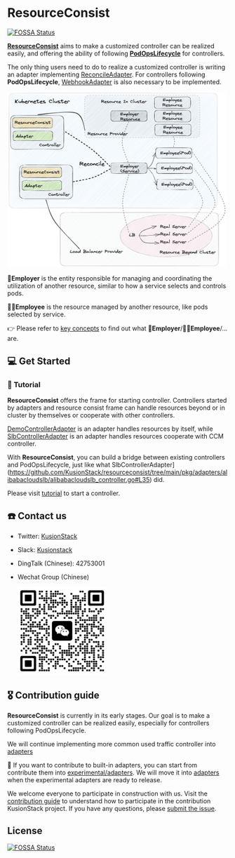 # ResourceConsist
[![FOSSA Status](https://app.fossa.com/api/projects/git%2Bgithub.com%2FKusionStack%2Fresourceconsist.svg?type=shield)](https://app.fossa.com/projects/git%2Bgithub.com%2FKusionStack%2Fresourceconsist?ref=badge_shield)

[**ResourceConsist**](https://kusionstack.io/docs/operating/manuals/resourceconsist) aims to make a 
customized controller can be realized easily, and offering the ability of following 
[**PodOpsLifecycle**](https://kusionstack.io/docs/operating/concepts/podopslifecycle) for controllers.

The only thing users need to do to realize a customized controller is writing an adapter implementing 
[ReconcileAdapter](https://github.com/KusionStack/resourceconsist/blob/main/pkg/frame/controller/types.go#L93). 
For controllers following **PodOpsLifecycle**, 
[WebhookAdapter](https://github.com/KusionStack/resourceconsist/blob/main/pkg/frame/webhook/types.go#L26) is 
also necessary to be implemented.

<img src="docs/resourceconsist.png" width="500" height="400"/>

🤠**Employer** is the entity responsible for managing and coordinating the utilization of another resource, 
similar to how a service selects and controls pods.

👩‍💻**Employee** is the resource managed by another resource, like pods selected by service.

👉 Please refer to [key concepts](https://github.com/KusionStack/resourceconsist/tree/main/docs/keyconcepts.md) 
to find out what 🤠**Employer**/👩‍💻**Employee**/... are.

## 💻 Get Started
### 🔧 Tutorial
**ResourceConsist** offers the frame for starting controller. 
Controllers started by adapters and resource consist frame can handle resources beyond or in cluster by themselves 
or cooperate with other controllers.

[DemoControllerAdapter](https://github.com/KusionStack/resourceconsist/tree/main/pkg/frame/controller/resourceconsist_controller_suite_test.go#L31)
is an adapter handles resources by itself, while [SlbControllerAdapter](https://github.com/KusionStack/resourceconsist/tree/main/pkg/adapters/alibabacloudslb/alibabacloudslb_controller.go#L35)
is an adapter handles resources cooperate with CCM controller.

With **ResourceConsist**, you can build a bridge between existing controllers and PodOpsLifecycle, just like what
SlbControllerAdapter](https://github.com/KusionStack/resourceconsist/tree/main/pkg/adapters/alibabacloudslb/alibabacloudslb_controller.go#L35) did.

Please visit [tutorial](https://github.com/KusionStack/resourceconsist/tree/main/docs/tutorial.md) to start a controller.
## ☎️ Contact us
- Twitter: [KusionStack](https://twitter.com/KusionStack)
- Slack: [Kusionstack](https://join.slack.com/t/kusionstack/shared_invite/zt-19lqcc3a9-_kTNwagaT5qwBE~my5Lnxg)
- DingTalk (Chinese): 42753001
- Wechat Group (Chinese)

  <img src="docs/wx_spark.jpg" width="200" height="200"/>
## 🎖︎ Contribution guide
**ResourceConsist** is currently in its early stages. Our goal is to make a customized controller can be realized 
easily, especially for controllers following PodOpsLifecycle. 

We will continue implementing more common used traffic controller into 
[adapters](https://github.com/KusionStack/resourceconsist/tree/main/pkg/adapters)

🚀 If you want to contribute to built-in adapters, you can start from contribute them into 
[experimental/adapters](https://github.com/KusionStack/resourceconsist/tree/main/pkg/experimental/adapters). 
We will move it into [adapters](https://github.com/KusionStack/resourceconsist/tree/main/pkg/adapters) when the 
experimental adapters are ready to release.

We welcome everyone to participate in construction with us. Visit the [contribution guide](docs/contribution.md)
to understand how to participate in the contribution KusionStack project.
If you have any questions, please [submit the issue](https://github.com/KusionStack/resourceconsist/issues).


## License
[![FOSSA Status](https://app.fossa.com/api/projects/git%2Bgithub.com%2FKusionStack%2Fresourceconsist.svg?type=large)](https://app.fossa.com/projects/git%2Bgithub.com%2FKusionStack%2Fresourceconsist?ref=badge_large)